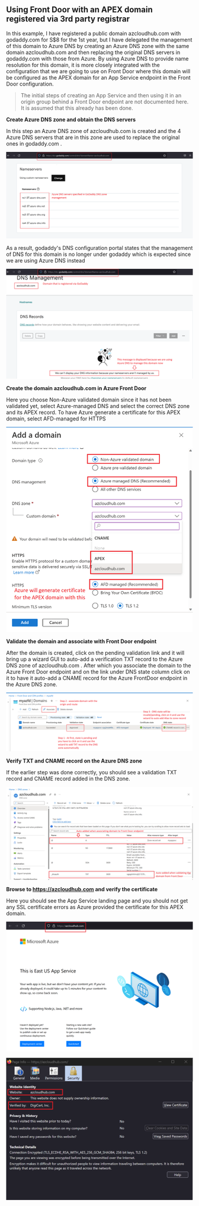 ## Using Front Door with an APEX domain registered via 3rd party registrar

In this example, I have registered a public domain azcloudhub.com with godaddy.com for S$8 for the 1st year, but I have delegated the management of this domain to Azure DNS by creating an Azure DNS zone with the same domain azcloudhub.com and then replacing the original DNS servers in godaddy.com with those from Azure. By using Azure DNS to provide name resolution for this domain, it is more closely integrated with the configuration that we are going to use on Front Door where this domain will be configured as the APEX domain for an App Service endpoint in the Front Door configuration.

> The initial steps of creating an App Service and then using it in an origin group behind a Front Door endpoint are not documented here. It is assumed that this already has been done.

**Create Azure DNS zone and obtain the DNS servers**

In this step an Azure DNS zone of azcloudhub.com is created and the 4 Azure DNS servers that are in this zone are used to replace the original ones in godaddy.com . 

![afdapexdomain2.png](https://github.com/chianw/chianw/blob/main/afdapexdomain2.png)

As a result, godaddy's DNS configuration portal states that the management of DNS for this domain is no longer under godaddy which is expected since we are using Azure DNS instead

![afdapexdomain3.png](https://github.com/chianw/chianw/blob/main/afdapexdomain3.png)

**Create the domain azcloudhub.com in Azure Front Door**

Here you choose Non-Azure validated domain since it has not been validated yet, select Azure-managed DNS and select the correct DNS zone and its APEX record. To have Azure generate a certificate for this APEX domain, select AFD-managed for HTTPS

![afdapexdomain4.png](https://github.com/chianw/chianw/blob/main/afdapexdomain4.png)

**Validate the domain and associate with Front Door endpoint**

After the domain is created, click on the pending validation link and it will bring up a wizard GUI to auto-add a verification TXT record to the Azure DNS zone of azcloudhub.com . After which you associate the domain to the Azure Front Door endpoint and on the link under DNS state column click on it to have it auto-add a CNAME record for the Azure FrontDoor endpoint in the Azure DNS zone.

![afdapexdomain5.png](https://github.com/chianw/chianw/blob/main/afdapexdomain5.png)



**Verify TXT and CNAME record on the Azure DNS zone**

If the earlier step was done correctly, you should see a validation TXT record and CNAME record added in the DNS zone.

![afdapexdomain1.png](https://github.com/chianw/chianw/blob/main/afdapexdomain1.png)



**Browse to https://azcloudhub.com and verify the certificate**

Here you should see the App Service landing page and you should not get any SSL certificate errors as Azure provided the certificate for this APEX domain.

![afdapexdomain6.png](https://github.com/chianw/chianw/blob/main/afdapexdomain6.png)

![afdapexdomain7.png](https://github.com/chianw/chianw/blob/main/afdapexdomain7.png)
